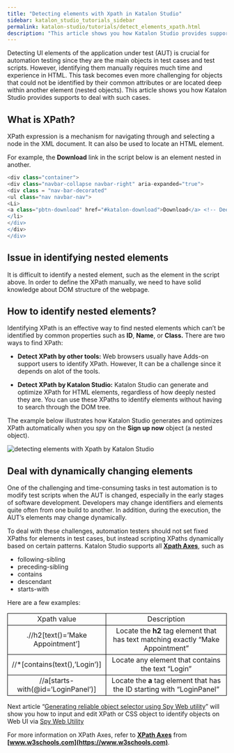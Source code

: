 ```yaml
---
title: "Detecting elements with Xpath in Katalon Studio"
sidebar: katalon_studio_tutorials_sidebar
permalink: katalon-studio/tutorials/detect_elements_xpath.html
description: "This article shows you how Katalon Studio provides supports to deal with the issue of detecting elements with Xpath."
---
```

[](#)

Detecting UI elements of the application under test (AUT) is crucial for automation testing since they are the main objects in test cases and test scripts. However, identifying them manually requires much time and experience in HTML. This task becomes even more challenging for objects that could not be identified by their common attributes or are located deep within another element (nested objects). This article shows you how Katalon Studio provides supports to deal with such cases.

**What is XPath?**
------------------

XPath expression is a mechanism for navigating through and selecting a node in the XML document. It can also be used to locate an HTML element.

For example, the **Download** link in the script below is an element nested in another.

```groovy
<div class="container">
<div class="navbar-collapse navbar-right" aria-expanded="true">
<div class = "nav-bar-decorated"
<ul class="nav navbar-nav">
<Li>
<a class="pbtn-download" href="#katalon-download">Download</a> <!-- Deeply nested element  -->
</li>
</div>
</div>
</div>

```

**Issue in identifying nested elements**
----------------------------------------

It is difficult to identify a nested element, such as the <a> element in the script above. In order to define the XPath manually, we need to have solid knowledge about DOM structure of the webpage.

**How to identify nested elements?**
------------------------------------

Identifying XPath is an effective way to find nested elements which can’t be identified by common properties such as **ID**, **Name**, or **Class.** There are two ways to find XPath:

*   **Detect XPath by other tools:** Web browsers usually have Adds-on support users to identify XPath. However, It can be a challenge since it depends on alot of the tools.

*   **Detect XPath by Katalon Studio:** Katalon Studio can generate and optimize XPath for HTML elements, regardless of how deeply nested they are. You can use these XPaths to identify elements without having to search through the DOM tree.

The example below illustrates how Katalon Studio generates and optimizes XPath automatically when you spy on the **Sign up now** object (a nested object).

![detecting elements with Xpath by Katalon Studio](../../images/katalon-studio/tutorials/detect_elements_xpath/Sign-up-now.png)

**Deal with dynamically changing elements**
-------------------------------------------

One of the challenging and time-consuming tasks in test automation is to modify test scripts when the AUT is changed, especially in the early stages of software development. Developers may change identifiers and elements quite often from one build to another. In addition, during the execution, the AUT’s elements may change dynamically.

To deal with these challenges, automation testers should not set fixed XPaths for elements in test cases, but instead scripting XPaths dynamically based on certain patterns. Katalon Studio supports all **[Xpath Axes](https://www.w3schools.com/xml/xpath_axes.asp)**, such as

*   following-sibling
*   preceding-sibling
*   contains
*   descendant
*   starts-with

Here are a few examples:

<table><tbody><tr><td style="text-align: center; border: 1px solid black;"><span style="font-weight: 400;">Xpath value</span></td><td style="text-align: center; border: 1px solid black;"><span style="font-weight: 400;">Description</span></td></tr><tr><td style="text-align: center; border: 1px solid black;"><span style="font-weight: 400;">.//h2[text()=’Make Appointment’]</span></td><td style="text-align: center; border: 1px solid black;"><span style="font-weight: 400;">Locate the </span><b>h2</b><span style="font-weight: 400;"> tag element that has text matching exactly “Make Appointment”</span></td></tr><tr><td style="text-align: center; border: 1px solid black;"><span style="font-weight: 400;">//*[contains(text(),’Login’)]</span></td><td style="text-align: center; border: 1px solid black;"><span style="font-weight: 400;">Locate any element that contains the text “Login”</span></td></tr><tr><td style="text-align: center; border: 1px solid black;"><span style="font-weight: 400;">//a[starts-with(@id=’LoginPanel’)]</span></td><td style="text-align: center; border: 1px solid black;"><span style="font-weight: 400;">Locate the </span><b>a</b><span style="font-weight: 400;"> tag element that has the ID starting with “LoginPanel”</span></td></tr></tbody></table>

Next article “[Generating reliable object selector using Spy Web utility](https://www.katalon.com/resources-center/tutorials/generate-css-xpath-selector-spy-web-utility/)” will show you how to input and edit XPath or CSS object to identify objects on Web UI via [Spy Web Utility](http://docs.katalon.com/pages/viewpage.action?pageId=5117668)

For more information on XPath Axes, refer to **[XPath Axes](https://www.w3schools.com/xml/xpath_axes.asp)** from **[www.w3schools.com](https://www.w3schools.com)**.

[](#modal-id-popup)